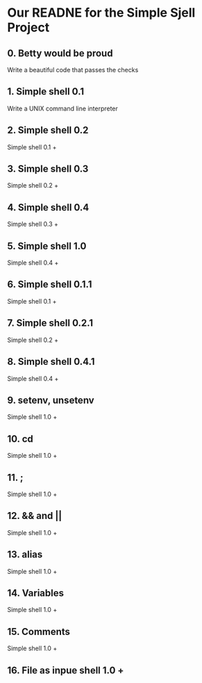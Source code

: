 # Our READNE for the Simple Sjell Project

## 0. Betty would be proud

Write a beautiful code that passes the checks

## 1. Simple shell 0.1

Write a UNIX command line interpreter

## 2. Simple shell 0.2

Simple shell 0.1 +

## 3. Simple shell 0.3

Simple shell 0.2 +

## 4. Simple shell 0.4

Simple shell 0.3 +

## 5. Simple shell 1.0

Simple shell 0.4 +

## 6. Simple shell 0.1.1

Simple shell 0.1 +

## 7. Simple shell 0.2.1

Simple shell 0.2 +

## 8. Simple shell 0.4.1

Simple shell 0.4 +

## 9. setenv, unsetenv

Simple shell 1.0 +

## 10. cd

Simple shell 1.0 +

## 11. ;

Simple shell 1.0 +

## 12. && and ||

Simple shell 1.0 +

## 13. alias

Simple shell 1.0 +

## 14. Variables

Simple shell 1.0 +

## 15. Comments

Simple shell 1.0 +

## 16. File as inpue shell 1.0 +

